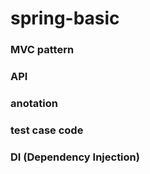 # spring-basic

### MVC pattern
### API
### anotation
### test case code
### DI (Dependency Injection)

